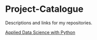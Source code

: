 # Project-Catalogue

Descriptions and links for my repositories. 

[Applied Data Science with Python](https://github.com/iDataist/Project-Catalogue/blob/master/Applied%20Data%20Science%20with%20Python.md)
